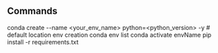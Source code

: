 ## Commands
conda create --name <your_env_name> python=<python_version> -y # default location env creation
conda env list
conda activate envName
pip install -r requirements.txt